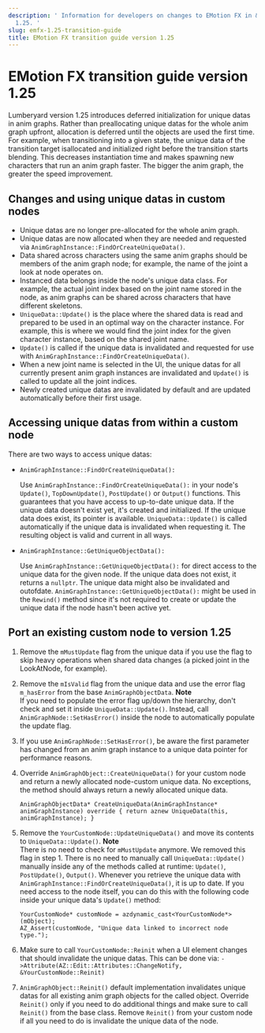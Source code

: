 ```yaml
---
description: ' Information for developers on changes to EMotion FX in &ALY; version
  1.25. '
slug: emfx-1.25-transition-guide
title: EMotion FX transition guide version 1.25
---
```

# EMotion FX transition guide version 1\.25<a name="emfx-1.25-transition-guide"></a>

Lumberyard version 1\.25 introduces deferred initialization for unique datas in anim graphs\. Rather than preallocating unique datas for the whole anim graph upfront, allocation is deferred until the objects are used the first time\. For example, when transitioning into a given state, the unique data of the transition target isallocated and initialized right before the transition starts blending\. This decreases instantiation time and makes spawning new characters that run an anim graph faster\. The bigger the anim graph, the greater the speed improvement\. 

## Changes and using unique datas in custom nodes<a name="emfx-1.25-changes"></a>
+ Unique datas are no longer pre\-allocated for the whole anim graph\. 
+ Unique datas are now allocated when they are needed and requested via `AnimGraphInstance::FindOrCreateUniqueData()`\. 
+ Data shared across characters using the same anim graphs should be members of the anim graph node; for example, the name of the joint a look at node operates on\. 
+ Instanced data belongs inside the node's unique data class\. For example, the actual joint index based on the joint name stored in the node, as anim graphs can be shared across characters that have different skeletons\. 
+ `UniqueData::Update()` is the place where the shared data is read and prepared to be used in an optimal way on the character instance\. For example, this is where we would find the joint index for the given character instance, based on the shared joint name\. 
+ `Update()` is called if the unique data is invalidated and requested for use with `AnimGraphInstance::FindOrCreateUniqueData()`\. 
+ When a new joint name is selected in the UI, the unique datas for all currently present anim graph instances are invalidated and `Update()` is called to update all the joint indices\. 
+ Newly created unique datas are invalidated by default and are updated automatically before their first usage\. 

## Accessing unique datas from within a custom node<a name="emfx-1.25-data-access"></a>

There are two ways to access unique datas: 
+ `AnimGraphInstance::FindOrCreateUniqueData():` 

  Use `AnimGraphInstance::FindOrCreateUniqueData():` in your node's `Update()`, `TopDownUpdate()`, `PostUpdate()` or `Output()` functions\. This guarantees that you have access to up\-to\-date unique data\. If the unique data doesn't exist yet, it's created and initialized\. If the unique data does exist, its pointer is available\. `UniqueData::Update()` is called automatically if the unique data is invalidated when requesting it\. The resulting object is valid and current in all ways\. 
+ `AnimGraphInstance::GetUniqueObjectData():` 

  Use `AnimGraphInstance::GetUniqueObjectData():` for direct access to the unique data for the given node\. If the unique data does not exist, it returns a `nullptr`\. The unique data might also be invalidated and outofdate\. `AnimGraphInstance::GetUniqueObjectData():` might be used in the `Rewind()` method since it's not required to create or update the unique data if the node hasn't been active yet\. 

## Port an existing custom node to version 1\.25<a name="emfx-1.25-porting-custom-nodes"></a>

1. Remove the `mMustUpdate` flag from the unique data if you use the flag to skip heavy operations when shared data changes \(a picked joint in the LookAtNode, for example\)\. 

1. Remove the `mIsValid` flag from the unique data and use the error flag `m_hasError` from the base `AnimGraphObjectData`\. 
**Note**  
If you need to populate the error flag up/down the hierarchy, don't check and set it inside `UniqueData::Update()`\. Instead, call `AnimGraphNode::SetHasError()` inside the node to automatically populate the update flag\. 

1. If you use `AnimGraphNode::SetHasError()`, be aware the first parameter has changed from an anim graph instance to a unique data pointer for performance reasons\. 

1. Override `AnimGraphObject::CreateUniqueData()` for your custom node and return a newly allocated node\-custom unique data\. No exceptions, the method should always return a newly allocated unique data\. 

   ```
   AnimGraphObjectData* CreateUniqueData(AnimGraphInstance* animGraphInstance) override { return aznew UniqueData(this, animGraphInstance); }
   ```

1. Remove the `YourCustomNode::UpdateUniqueData()` and move its contents to `UniqueData::Update()`\. 
**Note**  
There is no need to check for `mMustUpdate` anymore\. We removed this flag in step 1\. 
There is no need to manually call `UniqueData::Update()` manually inside any of the methods called at runtime: `Update()`, `PostUpdate()`, `Output()`\. Whenever you retrieve the unique data with `AnimGraphInstance::FindOrCreateUniqueData()`, it is up to date\. 
If you need access to the node itself, you can do this with the following code inside your unique data's `Update()` method:   

     ```
     YourCustomNode* customNode = azdynamic_cast<YourCustomNode*>(mObject);
     AZ_Assert(customNode, "Unique data linked to incorrect node type.");
     ```

1. Make sure to call `YourCustomNode::Reinit` when a UI element changes that should invalidate the unique datas\. This can be done via: `->Attribute(AZ::Edit::Attributes::ChangeNotify, &YourCustomNode::Reinit)` 

1. `AnimGraphObject::Reinit()` default implementation invalidates unique datas for all existing anim graph objects for the called object\. Override `Reinit()` only if you need to do additional things and make sure to call `Reinit()` from the base class\. Remove `Reinit()` from your custom node if all you need to do is invalidate the unique data of the node\. 